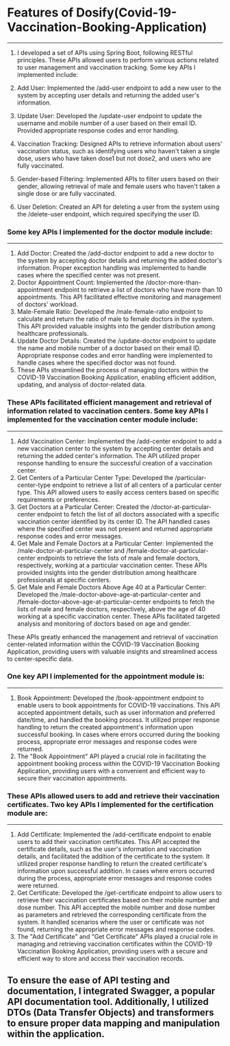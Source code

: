 # Features of Dosify(Covid-19-Vaccination-Booking-Application)
---------------------

1. I developed a set of APIs using Spring Boot, following RESTful principles. These APIs allowed users to perform various actions related to user management and vaccination tracking. Some key APIs I implemented include:

2. Add User: Implemented the /add-user endpoint to add a new user to the system by accepting user details and returning the added user's information.

3. Update User: Developed the /update-user endpoint to update the username and mobile number of a user based on their email ID. Provided appropriate response codes and error handling.

4. Vaccination Tracking: Designed APIs to retrieve information about users' vaccination status, such as identifying users who haven't taken a single dose, users who have taken dose1 but not dose2, and users who are fully vaccinated.

5. Gender-based Filtering: Implemented APIs to filter users based on their gender, allowing retrieval of male and female users who haven't taken a single dose or are fully vaccinated.

6. User Deletion: Created an API for deleting a user from the system using the /delete-user endpoint, which required specifying the user ID.


### Some key APIs I implemented for the doctor module include:
--------------
1. Add Doctor: Created the /add-doctor endpoint to add a new doctor to the system by accepting doctor details and returning the added doctor's information. Proper exception handling was implemented to handle cases where the specified center was not present.
2. Doctor Appointment Count: Implemented the /doctor-more-than-appointment endpoint to retrieve a list of doctors who have more than 10 appointments. This API facilitated effective monitoring and management of doctors' workload.
3. Male-Female Ratio: Developed the /male-female-ratio endpoint to calculate and return the ratio of male to female doctors in the system. This API provided valuable insights into the gender distribution among healthcare professionals.
4. Update Doctor Details: Created the /update-doctor endpoint to update the name and mobile number of a doctor based on their email ID. Appropriate response codes and error handling were implemented to handle cases where the specified doctor was not found.
5. These APIs streamlined the process of managing doctors within the COVID-19 Vaccination Booking Application, enabling efficient addition, updating, and analysis of doctor-related data.

### These APIs facilitated efficient management and retrieval of information related to vaccination centers. Some key APIs I implemented for the vaccination center module include:
--------------------------------
1. Add Vaccination Center: Implemented the /add-center endpoint to add a new vaccination center to the system by accepting center details and returning the added center's information. The API utilized proper response handling to ensure the successful creation of a vaccination center.
2. Get Centers of a Particular Center Type: Developed the /particular-center-type endpoint to retrieve a list of all centers of a particular center type. This API allowed users to easily access centers based on specific requirements or preferences.
3. Get Doctors at a Particular Center: Created the /doctor-at-particular-center endpoint to fetch the list of all doctors associated with a specific vaccination center identified by its center ID. The API handled cases where the specified center was not present and returned appropriate response codes and error messages.
4. Get Male and Female Doctors at a Particular Center: Implemented the /male-doctor-at-particular-center and /female-doctor-at-particular-center endpoints to retrieve the lists of male and female doctors, respectively, working at a particular vaccination center. These APIs provided insights into the gender distribution among healthcare professionals at specific centers.
5. Get Male and Female Doctors Above Age 40 at a Particular Center: Developed the /male-doctor-above-age-at-particular-center and /female-doctor-above-age-at-particular-center endpoints to fetch the lists of male and female doctors, respectively, above the age of 40 working at a specific vaccination center. These APIs facilitated targeted analysis and monitoring of doctors based on age and gender.

These APIs greatly enhanced the management and retrieval of vaccination center-related information within the COVID-19 Vaccination Booking Application, providing users with valuable insights and streamlined access to center-specific data.

### One key API I implemented for the appointment module is:
----------------
1. Book Appointment: Developed the /book-appointment endpoint to enable users to book appointments for COVID-19 vaccinations. This API accepted appointment details, such as user information and preferred date/time, and handled the booking process. It utilized proper response handling to return the created appointment's information upon successful booking. In cases where errors occurred during the booking process, appropriate error messages and response codes were returned.
2. The "Book Appointment" API played a crucial role in facilitating the appointment booking process within the COVID-19 Vaccination Booking Application, providing users with a convenient and efficient way to secure their vaccination appointments.

### These APIs allowed users to add and retrieve their vaccination certificates. Two key APIs I implemented for the certification module are:
--------------------------
1. Add Certificate: Implemented the /add-certificate endpoint to enable users to add their vaccination certificates. This API accepted the certificate details, such as the user's information and vaccination details, and facilitated the addition of the certificate to the system. It utilized proper response handling to return the created certificate's information upon successful addition. In cases where errors occurred during the process, appropriate error messages and response codes were returned.
2. Get Certificate: Developed the /get-certificate endpoint to allow users to retrieve their vaccination certificates based on their mobile number and dose number. This API accepted the mobile number and dose number as parameters and retrieved the corresponding certificate from the system. It handled scenarios where the user or certificate was not found, returning the appropriate error messages and response codes.
3. The "Add Certificate" and "Get Certificate" APIs played a crucial role in managing and retrieving vaccination certificates within the COVID-19 Vaccination Booking Application, providing users with a secure and efficient way to store and access their vaccination records.

## To ensure the ease of API testing and documentation, I integrated Swagger, a popular API documentation tool. Additionally, I utilized DTOs (Data Transfer Objects) and transformers to ensure proper data mapping and manipulation within the application.
